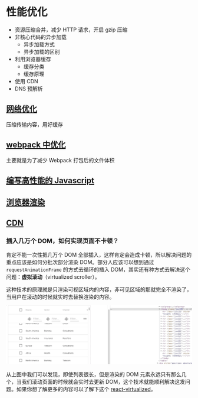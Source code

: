 # 性能优化

- 资源压缩合并，减少 HTTP 请求，开启 gzip 压缩
- 非核心代码的异步加载
  - 异步加载方式
  - 异步加载的区别
- 利用浏览器缓存
  - 缓存分类
  - 缓存原理
- 使用 CDN
- DNS 预解析

## [网络优化](网络优化.md)

压缩传输内容，用好缓存

## [webpack 中优化](webpack中优化.md)

主要就是为了减少 Webpack 打包后的文件体积

## [编写高性能的 Javascript](编写高性能的Javascript.md)

## [浏览器渲染](浏览器渲染.md)

## [CDN](CDN.md)

### 插入几万个 DOM，如何实现页面不卡顿？

肯定不能一次性把几万个 DOM 全部插入，这样肯定会造成卡顿，所以解决问题的重点应该是如何分批次部分渲染 DOM。部分人应该可以想到通过 `requestAnimationFrame` 的方式去循环的插入 DOM，其实还有种方式去解决这个问题：**虚拟滚动**（virtualized scroller）。

这种技术的原理就是只渲染可视区域内的内容，非可见区域的那就完全不渲染了，当用户在滚动的时候就实时去替换渲染的内容。

![滚动](../img/vScroll.png)

从上图中我们可以发现，即使列表很长，但是渲染的 DOM 元素永远只有那么几个，当我们滚动页面的时候就会实时去更新 DOM，这个技术就能顺利解决这发问题。如果你想了解更多的内容可以了解下这个 [react-virtualized](https://github.com/bvaughn/react-virtualized)。
